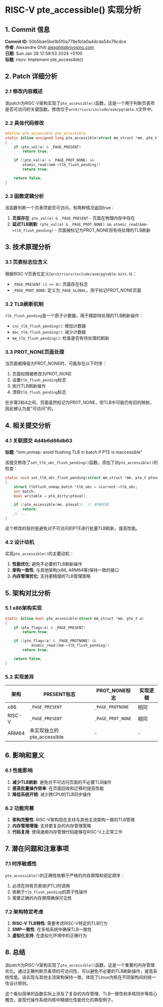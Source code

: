 # RISC-V pte_accessible() 实现分析

## 1. Commit 信息

**Commit ID**: 50b5bae5be1b5f0a778e1b1a0a4dcda54c76cdce  
**作者**: Alexandre Ghiti <alexghiti@rivosinc.com>  
**日期**: Sun Jan 28 12:59:53 2024 +0100  
**标题**: riscv: Implement pte_accessible()  

## 2. Patch 详细分析

### 2.1 修改内容概述

该patch为RISC-V架构实现了`pte_accessible()`函数，这是一个用于判断页表项是否可访问的关键函数。修改位于`arch/riscv/include/asm/pgtable.h`文件中。

### 2.2 具体代码修改

```c
#define pte_accessible pte_accessible
static inline unsigned long pte_accessible(struct mm_struct *mm, pte_t a)
{
	if (pte_val(a) & _PAGE_PRESENT)
		return true;

	if ((pte_val(a) & _PAGE_PROT_NONE) &&
	    atomic_read(&mm->tlb_flush_pending))
		return true;

	return false;
}
```

### 2.3 函数逻辑分析

该函数判断一个页表项是否可访问，有两种情况返回true：

1. **页面存在**: `pte_val(a) & _PAGE_PRESENT` - 页面在物理内存中存在
2. **延迟TLB刷新**: `(pte_val(a) & _PAGE_PROT_NONE) && atomic_read(&mm->tlb_flush_pending)` - 页面被标记为PROT_NONE但有待处理的TLB刷新

## 3. 技术原理分析

### 3.1 页表标志位含义

根据RISC-V页表位定义(`arch/riscv/include/asm/pgtable-bits.h`)：

- `_PAGE_PRESENT (1 << 0)`: 页面存在标志
- `_PAGE_PROT_NONE`: 定义为`_PAGE_GLOBAL`，用于标记PROT_NONE页面

### 3.2 TLB刷新机制

`tlb_flush_pending`是一个原子计数器，用于跟踪待处理的TLB刷新操作：

- `inc_tlb_flush_pending()`: 增加计数器
- `dec_tlb_flush_pending()`: 减少计数器
- `mm_tlb_flush_pending()`: 检查是否有待处理的刷新

### 3.3 PROT_NONE页面处理

当页面被降级为PROT_NONE时，可能存在以下时序：

1. 页面权限被修改为PROT_NONE
2. 设置`tlb_flush_pending`标志
3. 执行TLB刷新操作
4. 清除`tlb_flush_pending`标志

在步骤2和4之间，页面虽然标记为PROT_NONE，但TLB中可能仍有旧的映射，因此被认为是"可访问"的。

## 4. 相关提交分析

### 4.1 关联提交 4d4b6d66db63

**标题**: "mm,unmap: avoid flushing TLB in batch if PTE is inaccessible"

该提交修改了`set_tlb_ubc_flush_pending()`函数，添加了对`pte_accessible()`的检查：

```c
static void set_tlb_ubc_flush_pending(struct mm_struct *mm, pte_t pteval)
{
	struct tlbflush_unmap_batch *tlb_ubc = &current->tlb_ubc;
	int batch;
	bool writable = pte_dirty(pteval);

	if (!pte_accessible(mm, pteval))  // 新增检查
		return;
	// ...
}
```

这个修改的目的是避免对不可访问的PTE进行批量TLB刷新，提高性能。

### 4.2 设计动机

实现`pte_accessible()`的主要动机：

1. **性能优化**: 避免不必要的TLB刷新操作
2. **架构一致性**: 与其他架构(x86, ARM64等)保持一致的接口
3. **内存管理优化**: 支持更精细的TLB管理策略

## 5. 架构对比分析

### 5.1 x86架构实现

```c
static inline bool pte_accessible(struct mm_struct *mm, pte_t a)
{
	if (pte_flags(a) & _PAGE_PRESENT)
		return true;

	if ((pte_flags(a) & _PAGE_PROTNONE) &&
			atomic_read(&mm->tlb_flush_pending))
		return true;

	return false;
}
```

### 5.2 实现差异

| 架构 | PRESENT标志 | PROT_NONE标志 | 实现逻辑 |
|------|-------------|---------------|----------|
| x86 | `_PAGE_PRESENT` | `_PAGE_PROTNONE` | 相同 |
| RISC-V | `_PAGE_PRESENT` | `_PAGE_PROT_NONE` | 相同 |
| ARM64 | 未实现独立的pte_accessible | - | - |

## 6. 影响和意义

### 6.1 性能影响

1. **减少TLB刷新**: 避免对不可访问页面的不必要TLB操作
2. **提高批量操作效率**: 在页面回收和迁移时提高性能
3. **降低系统开销**: 减少跨CPU的TLB同步操作

### 6.2 功能完善

1. **架构完整性**: RISC-V架构现在支持与其他主流架构一致的TLB管理
2. **内存管理增强**: 支持更复杂的内存管理策略
3. **代码复用**: 使得通用内存管理代码能够在RISC-V上正常工作

## 7. 潜在问题和注意事项

### 7.1 时序敏感性

`pte_accessible()`的正确性依赖于严格的内存屏障和锁定顺序：

1. 必须在持有页表锁(PTL)时调用
2. 依赖于`tlb_flush_pending`的原子性操作
3. 需要正确的内存屏障确保可见性

### 7.2 架构特定考虑

1. **RISC-V TLB特性**: 需要考虑RISC-V特定的TLB行为
2. **SMP一致性**: 在多核系统中确保TLB一致性
3. **虚拟化支持**: 在虚拟化环境中的正确行为

## 8. 总结

该patch为RISC-V架构实现了`pte_accessible()`函数，这是一个重要的内存管理优化。通过正确判断页表项的可访问性，可以避免不必要的TLB刷新操作，提高系统性能。该实现与其他主流架构保持一致，体现了Linux内核在不同架构间的统一性设计原则。

这个看似简单的函数实际上涉及了复杂的内存管理、TLB一致性和多核同步等核心概念，是现代操作系统内核中精细化性能优化的典型例子。